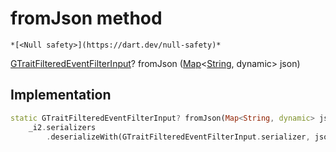 


# fromJson method




    *[<Null safety>](https://dart.dev/null-safety)*




[GTraitFilteredEventFilterInput](../../third_party_yonomi_graphql_schema_schema.docs.schema.gql/GTraitFilteredEventFilterInput-class.md)? fromJson
([Map](https://api.flutter.dev/flutter/dart-core/Map-class.html)&lt;[String](https://api.flutter.dev/flutter/dart-core/String-class.html), dynamic> json)








## Implementation

```dart
static GTraitFilteredEventFilterInput? fromJson(Map<String, dynamic> json) =>
    _i2.serializers
        .deserializeWith(GTraitFilteredEventFilterInput.serializer, json);
```







